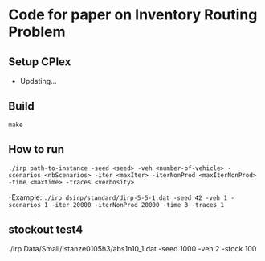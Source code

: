 # Code for paper on Inventory Routing Problem

## Setup CPlex
- Updating...

## Build
```
make
```
## How to run
```
./irp path-to-instance -seed <seed> -veh <number-of-vehicle> -scenarios <nbScenarios> -iter <maxIter> -iterNonProd <maxIterNonProd> -time <maxtime> -traces <verbosity>
```

-Example: `./irp dsirp/standard/dirp-5-5-1.dat -seed 42 -veh 1 -scenarios 1 -iter 20000 -iterNonProd 20000 -time 3 -traces 1`

## stockout test4
./irp Data/Small/Istanze0105h3/abs1n10_1.dat -seed 1000 -veh 2 -stock 100